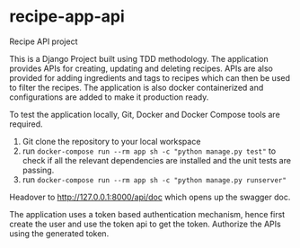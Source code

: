 # recipe-app-api
Recipe API project

This is a Django Project built using TDD methodology. The application provides APIs for creating, updating and deleting recipes. APIs are also provided for adding ingredients and tags to recipes which can then be used to filter the recipes. The application is also docker containerized and configurations are added to make it production ready.

To test the application locally, Git, Docker and Docker Compose tools are required.

1. Git clone the repository to your local workspace
2. run `docker-compose run --rm app sh -c "python manage.py test"` to check if all the relevant dependencies are installed and the unit tests are passing.
3. run `docker-compose run --rm app sh -c "python manage.py runserver"`

Headover to http://127.0.0.1:8000/api/doc which opens up the swagger doc.

The application uses a token based authentication mechanism, hence first create the user and use the token api to get the token. Authorize the APIs using the generated token.
